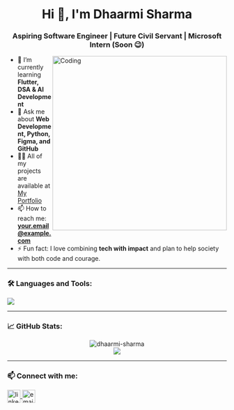 <h1 align="center">Hi 👋, I'm Dhaarmi Sharma</h1>
<h3 align="center">Aspiring Software Engineer | Future Civil Servant | Microsoft Intern (Soon 😉)</h3>

<img align="right" alt="Coding" width="400" src="https://i.pinimg.com/originals/fd/56/8b/fd568bdc98e98ec2f6f15b9e61e23e0f.gif" />

- 🌱 I’m currently learning **Flutter, DSA & AI Development**
- 💬 Ask me about **Web Development, Python, Figma, and GitHub**
- 👩‍💻 All of my projects are available at [My Portfolio](https://your-portfolio-link.com)
- 📫 How to reach me: **your.email@example.com**
- ⚡ Fun fact: I love combining **tech with impact** and plan to help society with both code and courage.

---

### 🛠️ Languages and Tools:
<p align="left">
  <img src="https://skillicons.dev/icons?i=python,cpp,flutter,dart,html,css,js,react,figma,github,vscode" />
</p>

---

### 📈 GitHub Stats:
<p align="center">
  <img src="https://github-readme-stats.vercel.app/api?username=dhaarmi-sharma&show_icons=true&theme=radical" alt="dhaarmi-sharma" />
  <br/>
  <img src="https://github-readme-streak-stats.herokuapp.com/?user=dhaarmi-sharma&theme=radical" />
</p>

---

### 📫 Connect with me:
<p align="left">
  <a href="https://linkedin.com/in/your-linkedin" target="blank">
    <img align="center" src="https://cdn-icons-png.flaticon.com/512/174/174857.png" alt="linkedin" height="30" width="30" />
  </a>
  <a href="mailto:your.email@example.com">
    <img align="center" src="https://cdn-icons-png.flaticon.com/512/732/732200.png" alt="email" height="30" width="30" />
  </a>
</p>
